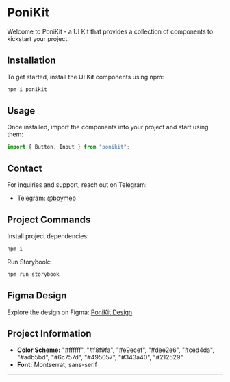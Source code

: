 # PoniKit

Welcome to PoniKit - a UI Kit that provides a collection of components to kickstart your project.

## Installation

To get started, install the UI Kit components using npm:

```bash
npm i ponikit
```

## Usage

Once installed, import the components into your project and start using them:

```javascript
import { Button, Input } from "ponikit";
```

## Contact

For inquiries and support, reach out on Telegram:

- Telegram: [@boymep](https://t.me/boymep)

## Project Commands

Install project dependencies:

```bash
npm i
```

Run Storybook:

```bash
npm run storybook
```

## Figma Design

Explore the design on Figma: [PoniKit Design](https://www.figma.com/example)

## Project Information

- **Color Scheme:** "#ffffff", "#f8f9fa", "#e9ecef", "#dee2e6", "#ced4da", "#adb5bd", "#6c757d", "#495057", "#343a40", "#212529"
- **Font:** Montserrat, sans-serif

---

